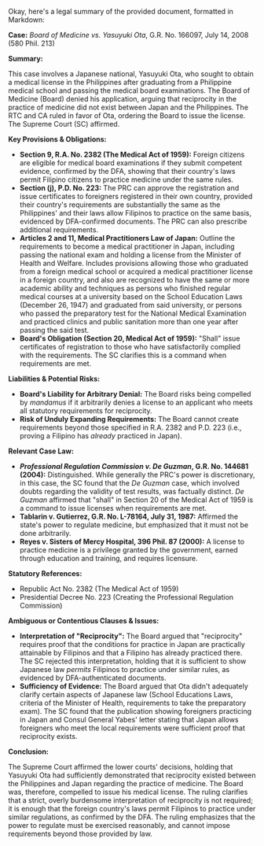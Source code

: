 Okay, here's a legal summary of the provided document, formatted in Markdown:

**Case:** *Board of Medicine vs. Yasuyuki Ota*, G.R. No. 166097, July 14, 2008 (580 Phil. 213)

**Summary:**

This case involves a Japanese national, Yasuyuki Ota, who sought to obtain a medical license in the Philippines after graduating from a Philippine medical school and passing the medical board examinations.  The Board of Medicine (Board) denied his application, arguing that reciprocity in the practice of medicine did not exist between Japan and the Philippines. The RTC and CA ruled in favor of Ota, ordering the Board to issue the license. The Supreme Court (SC) affirmed.

**Key Provisions & Obligations:**

*   **Section 9, R.A. No. 2382 (The Medical Act of 1959):**  Foreign citizens are eligible for medical board examinations if they submit competent evidence, confirmed by the DFA, showing that their country's laws permit Filipino citizens to practice medicine under the same rules.
*   **Section (j), P.D. No. 223:**  The PRC can approve the registration and issue certificates to foreigners registered in their own country, provided their country's requirements are substantially the same as the Philippines' and their laws allow Filipinos to practice on the same basis, evidenced by DFA-confirmed documents. The PRC can also prescribe additional requirements.
*   **Articles 2 and 11, Medical Practitioners Law of Japan:** Outline the requirements to become a medical practitioner in Japan, including passing the national exam and holding a license from the Minister of Health and Welfare. Includes provisions allowing those who graduated from a foreign medical school or acquired a medical practitioner license in a foreign country, and also are recognized to have the same or more academic ability and techniques as persons who finished regular medical courses at a university based on the School Education Laws (December 26, 1947) and graduated from said university, or persons who passed the preparatory test for the National Medical Examination and practiced clinics and public sanitation more than one year after passing the said test.
*   **Board's Obligation (Section 20, Medical Act of 1959):**  "Shall" issue certificates of registration to those who have satisfactorily complied with the requirements.  The SC clarifies this is a command when requirements are met.

**Liabilities & Potential Risks:**

*   **Board's Liability for Arbitrary Denial:** The Board risks being compelled by *mandamus* if it arbitrarily denies a license to an applicant who meets all statutory requirements for reciprocity.
*   **Risk of Unduly Expanding Requirements:** The Board cannot create requirements beyond those specified in R.A. 2382 and P.D. 223 (i.e., proving a Filipino has *already* practiced in Japan).

**Relevant Case Law:**

*   ***Professional Regulation Commission v. De Guzman*, G.R. No. 144681 (2004):**  Distinguished. While generally the PRC's power is discretionary, in this case, the SC found that the *De Guzman* case, which involved doubts regarding the validity of test results, was factually distinct.  *De Guzman* affirmed that "shall" in Section 20 of the Medical Act of 1959 is a command to issue licenses when requirements are met.
*   **Tablarin v. Gutierrez, G.R. No. L-78164, July 31, 1987:**  Affirmed the state's power to regulate medicine, but emphasized that it must not be done arbitrarily.
*   **Reyes v. Sisters of Mercy Hospital, 396 Phil. 87 (2000):**  A license to practice medicine is a privilege granted by the government, earned through education and training, and requires licensure.

**Statutory References:**

*   Republic Act No. 2382 (The Medical Act of 1959)
*   Presidential Decree No. 223 (Creating the Professional Regulation Commission)

**Ambiguous or Contentious Clauses & Issues:**

*   **Interpretation of "Reciprocity":** The Board argued that "reciprocity" requires proof that the conditions for practice in Japan are practically attainable by Filipinos and that a Filipino has already practiced there.  The SC rejected this interpretation, holding that it is sufficient to show Japanese law *permits* Filipinos to practice under similar rules, as evidenced by DFA-authenticated documents.
*   **Sufficiency of Evidence:** The Board argued that Ota didn't adequately clarify certain aspects of Japanese law (School Educations Laws, criteria of the Minister of Health, requirements to take the preparatory exam). The SC found that the publication showing foreigners practicing in Japan and Consul General Yabes' letter stating that Japan allows foreigners who meet the local requirements were sufficient proof that reciprocity exists.

**Conclusion:**

The Supreme Court affirmed the lower courts' decisions, holding that Yasuyuki Ota had sufficiently demonstrated that reciprocity existed between the Philippines and Japan regarding the practice of medicine. The Board was, therefore, compelled to issue his medical license. The ruling clarifies that a strict, overly burdensome interpretation of reciprocity is not required; it is enough that the foreign country's laws permit Filipinos to practice under similar regulations, as confirmed by the DFA. The ruling emphasizes that the power to regulate must be exercised reasonably, and cannot impose requirements beyond those provided by law.
